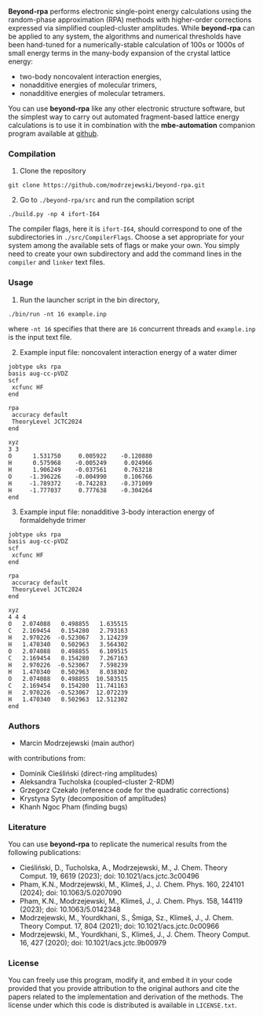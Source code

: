 **Beyond-rpa** performs electronic single-point energy calculations using the random-phase
approximation (RPA) methods with higher-order corrections expressed via simplified
coupled-cluster amplitudes. While **beyond-rpa** can
be applied to any system, the algorithms and numerical thresholds have been
hand-tuned for a numerically-stable calculation of 100s or 1000s of small
energy terms in the many-body expansion of the crystal lattice energy:
* two-body noncovalent interaction energies,
* nonadditive energies of molecular trimers,
* nonadditive energies of molecular tetramers.

You can use **beyond-rpa** like any other electronic structure software, 
but the simplest way to carry out automated fragment-based lattice energy
calculations is to use it in combination with the **mbe-automation**
companion program available
at [github](`https://github.com/modrzejewski/mbe-automation`).

### Compilation

1. Clone the repository
```
git clone https://github.com/modrzejewski/beyond-rpa.git
```

2. Go to `./beyond-rpa/src` and run the compilation script
```
./build.py -np 4 ifort-I64
```
The compiler flags, here it is `ifort-I64`, should correspond to one of
the subdirectories in `./src/CompilerFlags`. Choose a set appropriate for your
system among the available sets of flags or make your own. You simply need to create
your own subdirectory and add the command lines in the `compiler` and `linker`
text files.

### Usage
1. Run the launcher script in the bin directory,
```
./bin/run -nt 16 example.inp 
```
where `-nt 16` specifies that there are `16` concurrent threads and `example.inp`
is the input text file.

2. Example input file: noncovalent interaction energy of a water dimer
```
jobtype uks rpa
basis aug-cc-pVDZ
scf
 xcfunc HF
end

rpa
 accuracy default
 TheoryLevel JCTC2024
end

xyz
3 3
O      1.531750     0.005922    -0.120880
H      0.575968    -0.005249     0.024966
H      1.906249    -0.037561     0.763218
O     -1.396226    -0.004990     0.106766
H     -1.789372    -0.742283    -0.371009
H     -1.777037     0.777638    -0.304264
end
```

3. Example input file: nonadditive 3-body interaction energy of formaldehyde trimer
```
jobtype uks rpa
basis aug-cc-pVDZ
scf
 xcfunc HF
end

rpa
 accuracy default
 TheoryLevel JCTC2024
end

xyz
4 4 4
O   2.074088   0.498855   1.635515
C   2.169454   0.154280   2.793163
H   2.970226  -0.523067   3.124239
H   1.470340   0.502963   3.564302
O   2.074088   0.498855   6.109515
C   2.169454   0.154280   7.267163
H   2.970226  -0.523067   7.598239
H   1.470340   0.502963   8.038302
O   2.074088   0.498855  10.583515
C   2.169454   0.154280  11.741163
H   2.970226  -0.523067  12.072239
H   1.470340   0.502963  12.512302
end
```

### Authors
* Marcin Modrzejewski (main author)

with contributions from:
* Dominik Cieśliński (direct-ring amplitudes)
* Aleksandra Tucholska (coupled-cluster 2-RDM)
* Grzegorz Czekało (reference code for the quadratic corrections)
* Krystyna Syty (decomposition of amplitudes)
* Khanh Ngoc Pham (finding bugs)
   
### Literature
You can use **beyond-rpa** to replicate the numerical results from the following publications:
* Cieśliński, D., Tucholska, A., Modrzejewski, M., J. Chem. Theory Comput. 19, 6619 (2023); doi: 10.1021/acs.jctc.3c00496
* Pham, K.N., Modrzejewski, M., Klimeš, J., J. Chem. Phys. 160, 224101 (2024); doi: 10.1063/5.0207090
* Pham, K.N., Modrzejewski, M., Klimeš, J., J. Chem. Phys. 158, 144119 (2023); doi: 10.1063/5.0142348
* Modrzejewski, M., Yourdkhani, S., Śmiga, Sz., Klimeš, J., J. Chem. Theory Comput. 17, 804 (2021); doi: 10.1021/acs.jctc.0c00966
* Modrzejewski, M., Yourdkhani, S., Klimeš, J., J. Chem. Theory Comput. 16, 427 (2020); doi: 10.1021/acs.jctc.9b00979

### License
You can freely use this program, modify it, and embed it in your code provided
that you provide attribution to the original authors and cite the papers
related to the implementation and derivation of the methods. The license under
which this code is distributed is available in `LICENSE.txt`.

